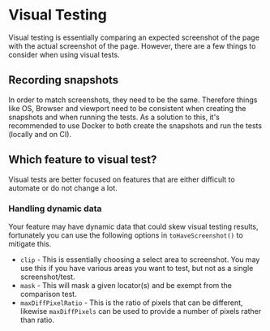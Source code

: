# Visual Testing

Visual testing is essentially comparing an expected screenshot of the page with the actual screenshot of the page. However, there are a few things to consider when using visual tests.

## Recording snapshots

In order to match screenshots, they need to be the same. Therefore things like OS, Browser and viewport need to be consistent when creating the snapshots and when running the tests.
As a solution to this, it's recommended to use Docker to both create the snapshots and run the tests (locally and on CI).

## Which feature to visual test?

Visual tests are better focused on features that are either difficult to automate or do not change a lot.

### Handling dynamic data

Your feature may have dynamic data that could skew visual testing results, fortunately you can use the following options in `toHaveScreenshot()` to mitigate this.

- `clip` - This is essentially choosing a select area to screenshot. You may use this if you have various areas you want to test, but not as a single screenshot/test.
- `mask` - This will mask a given locator(s) and be exempt from the comparison test.
- `maxDiffPixelRatio` - This is the ratio of pixels that can be different, likewise `maxDiffPixels` can be used to provide a number of pixels rather than ratio.
